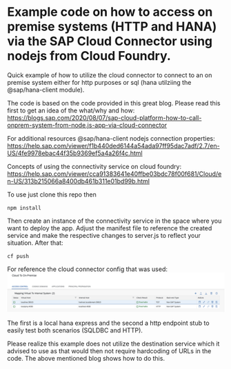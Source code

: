 # Example code on how to access on premise systems (HTTP and HANA) via the SAP Cloud Connector using nodejs from Cloud Foundry.
Quick example of how to utilize the cloud connector to connect to an on premise system either for http purposes or sql (hana utilziing the @sap/hana-client module).

The code is based on the code provided in this great blog. Please read this first to get an idea of the what/why and how:
https://blogs.sap.com/2020/08/07/sap-cloud-platform-how-to-call-onprem-system-from-node.js-app-via-cloud-connector

For additional resources 
@sap/hana-client nodejs connection properties:
https://help.sap.com/viewer/f1b440ded6144a54ada97ff95dac7adf/2.7/en-US/4fe9978ebac44f35b9369ef5a4a26f4c.html

Concepts of using the connectivity service on cloud foundry:
https://help.sap.com/viewer/cca91383641e40ffbe03bdc78f00f681/Cloud/en-US/313b215066a8400db461b311e01bd99b.html

To use just clone this repo then 
```
npm install
```
Then create an instance of the connectivity service in the space where you want to deploy the app. Adjust the manifest file to reference the created service and make the respective changes to server.js to reflect your situation. After that:
```
cf push 
```

For reference the cloud connector config that was used:
![SAP Cloud Connector Example Config](./images/scc_config.png)

The first is a local hana express and the second a http endpoint stub to easily test both scenarios (SQLDBC and HTTP). 

Please realize this example does not utilize the destination service which it advised to use as that would then not require hardcoding of URLs in the code. The above mentioned blog shows how to do this.